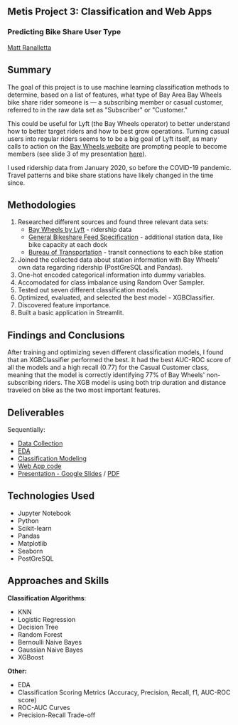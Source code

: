 ## Metis Project 3: Classification and Web Apps
### Predicting Bike Share User Type

[Matt Ranalletta](https://www.linkedin.com/in/matthewranalletta/)

## Summary

The goal of this project is to use machine learning classification methods to determine, based on a list of features, what type of Bay Area Bay Wheels bike share rider someone is — a subscribing member or casual customer, referred to in the raw data set as "Subscriber" or "Customer."

This could be useful for Lyft (the Bay Wheels operator) to better understand how to better target riders and how to best grow operations. Turning casual users into regular riders seems to to be a big goal of Lyft itself, as many calls to action on the [Bay Wheels website](https://www.lyft.com/bikes/bay-wheels) are prompting people to become members (see slide 3 of my presentation [here](https://docs.google.com/presentation/d/1SD74RgLegORcC0ilPPGmCsjnTEjG0r2kU4tdTO4vxLc/edit#slide=id.g6320de4b7d_0_424)).

I used ridership data from January 2020, so before the COVID-19 pandemic. Travel patterns and bike share stations have likely changed in the time since.

## Methodologies

1. Researched different sources and found three relevant data sets:
      - [Bay Wheels by Lyft](https://www.lyft.com/bikes/bay-wheels/system-data) - ridership data
      - [General Bikeshare Feed Specification](https://gbfs.baywheels.com/gbfs/gbfs.json) - additional station data, like bike capacity at each dock
      - [Bureau of Transportation](https://data-usdot.opendata.arcgis.com/datasets/bikeshare) - transit connections to each bike station
2. Joined the collected data about station information with Bay Wheels' own data regarding ridership (PostGreSQL and Pandas).
3. One-hot encoded categorical information into dummy variables.
4. Accomodated for class imbalance using Random Over Sampler.
5. Tested out seven different classification models.
6. Optimized, evaluated, and selected the best model - XGBClassifier.
7. Discovered feature importance.
8. Built a basic application in Streamlit.

## Findings and Conclusions

After training and optimizing seven different classification models, I found that an XGBClassifier performed the best. It had the best AUC-ROC score of all the models and a high recall (0.77) for the Casual Customer class, meaning that the model is correctly identifying 77% of Bay Wheels' non-subscribing riders. The XGB model is using both trip duration and distance traveled on bike as the two most important features.

## Deliverables

Sequentially:

- [Data Collection](https://github.com/mattranalletta/03_predicting_bike_share_user_type/tree/main/data)
- [EDA](https://github.com/mattranalletta/03_predicting_bike_share_user_type/blob/main/code/baywheels_EDA.ipynb)
- [Classification Modeling](https://github.com/mattranalletta/03_predicting_bike_share_user_type/blob/main/code/baywheels_classification.ipynb)
- [Web App code](https://github.com/mattranalletta/03_predicting_bike_share_user_type/blob/main/code/baywheels_app.py)
- [Presentation - Google Slides](https://docs.google.com/presentation/d/1SD74RgLegORcC0ilPPGmCsjnTEjG0r2kU4tdTO4vxLc/edit?usp=sharing) / [PDF](https://github.com/mattranalletta/03_predicting_bike_share_user_type/blob/main/presentation/Classifying%20Bike%20Share%20Riders%20in%20the%20Bay.pdf)

## Technologies Used

- Jupyter Notebook
- Python
- Scikit-learn
- Pandas
- Matplotlib
- Seaborn
- PostGreSQL

## Approaches and Skills

**Classification Algorithms**:

- KNN
- Logistic Regression
- Decision Tree
- Random Forest
- Bernoulli Naive Bayes
- Gaussian Naive Bayes
- XGBoost

**Other:**

- EDA
- Classification Scoring Metrics (Accuracy, Precision, Recall, f1, AUC-ROC score)
- ROC-AUC Curves
- Precision-Recall Trade-off
